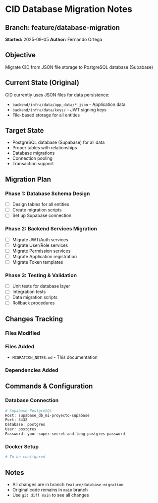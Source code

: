 # CID Database Migration Notes

## Branch: feature/database-migration
**Started:** 2025-09-05
**Author:** Fernando Ortega

## Objective
Migrate CID from JSON file storage to PostgreSQL database (Supabase)

## Current State (Original)
CID currently uses JSON files for data persistence:
- `backend/infra/data/app_data/*.json` - Application data
- `backend/infra/data/keys/` - JWT signing keys
- File-based storage for all entities

## Target State
- PostgreSQL database (Supabase) for all data
- Proper tables with relationships
- Database migrations
- Connection pooling
- Transaction support

## Migration Plan

### Phase 1: Database Schema Design
- [ ] Design tables for all entities
- [ ] Create migration scripts
- [ ] Set up Supabase connection

### Phase 2: Backend Services Migration
- [ ] Migrate JWT/Auth services
- [ ] Migrate User/Role services  
- [ ] Migrate Permission services
- [ ] Migrate Application registration
- [ ] Migrate Token templates

### Phase 3: Testing & Validation
- [ ] Unit tests for database layer
- [ ] Integration tests
- [ ] Data migration scripts
- [ ] Rollback procedures

## Changes Tracking

### Files Modified
<!-- List files as you modify them -->

### Files Added
- `MIGRATION_NOTES.md` - This documentation

### Dependencies Added
<!-- List new dependencies -->

## Commands & Configuration

### Database Connection
```bash
# Supabase PostgreSQL
Host: supabase_db_mi-proyecto-supabase
Port: 5432
Database: postgres
User: postgres
Password: your-super-secret-and-long-postgres-password
```

### Docker Setup
```bash
# To be configured
```

## Notes
- All changes are in branch `feature/database-migration`
- Original code remains in `main` branch
- Use `git diff main` to see all changes